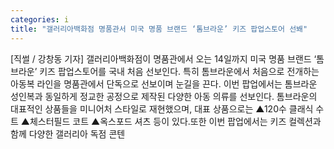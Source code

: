 ```yaml
---
categories: i
title: "갤러리아백화점 명품관서 미국 명품 브랜드 ‘톰브라운’ 키즈 팝업스토어 선봬"
---
```

[직썰 / 강창동 기자] 갤러리아백화점이 명품관에서 오는 14일까지 미국 명품 브랜드 ‘톰브라운’ 키즈 팝업스토어를 국내 처음 선보인다. 특히 톰브라운에서 처음으로 전개하는 아동복 라인을 명품관에서 단독으로 선보이며 눈길을 끈다. 이번 팝업에서는 톰브라운 성인복과 동일하게 정교한 공정으로 제작된 다양한 아동 의류를 선보인다. 톰브라운의 대표적인 상품들을 미니어처 스타일로 재현했으며, 대표 상품으로는 ▲120수 클래식 수트 ▲체스터필드 코트 ▲옥스포드 셔츠 등이 있다.또한 이번 팝업에서는 키즈 컬렉션과 함께 다양한 갤러리아 독점 콘텐